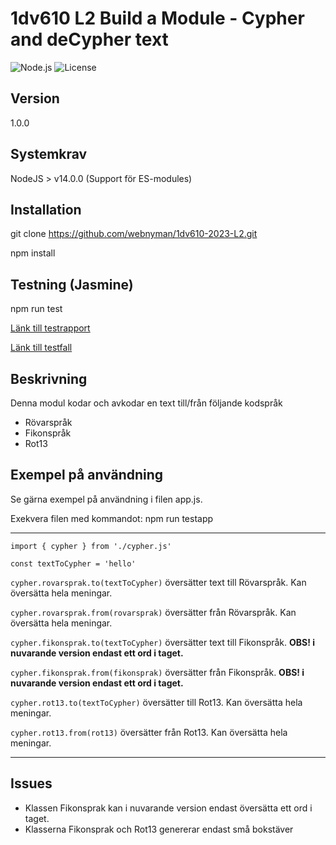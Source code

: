 # 1dv610 L2 Build a Module - Cypher and deCypher text
![Node.js](https://img.shields.io/badge/Node.js-v14.0.0-green)
![License](https://img.shields.io/badge/License-MIT-blue)

## Version
1.0.0

## Systemkrav
NodeJS > v14.0.0 (Support för ES-modules)

## Installation
git clone https://github.com/webnyman/1dv610-2023-L2.git

npm install

## Testning (Jasmine)
npm run test

[Länk till testrapport](testrapport.md)

[Länk till testfall](/spec/support/)

## Beskrivning
Denna modul kodar och avkodar en text till/från följande kodspråk
- Rövarspråk
- Fikonspråk
- Rot13

## Exempel på användning
Se gärna exempel på användning i filen app.js.

Exekvera filen med kommandot: npm run testapp

---
`import { cypher } from './cypher.js'`

`const textToCypher = 'hello'`

`cypher.rovarsprak.to(textToCypher)` översätter text till Rövarspråk. Kan översätta hela meningar.

`cypher.rovarsprak.from(rovarsprak)` översätter från Rövarspråk. Kan översätta hela meningar.

`cypher.fikonsprak.to(textToCypher)` översätter text till Fikonspråk. **OBS! i nuvarande version endast ett ord i taget.**

`cypher.fikonsprak.from(fikonsprak)` översätter från Fikonspråk. **OBS! i nuvarande version endast ett ord i taget.**

`cypher.rot13.to(textToCypher)` översätter till Rot13. Kan översätta hela meningar.

`cypher.rot13.from(rot13)` översätter från Rot13. Kan översätta hela meningar.

---

## Issues
- Klassen Fikonsprak kan i nuvarande version endast översätta ett ord i taget.
- Klasserna Fikonsprak och Rot13 genererar endast små bokstäver
